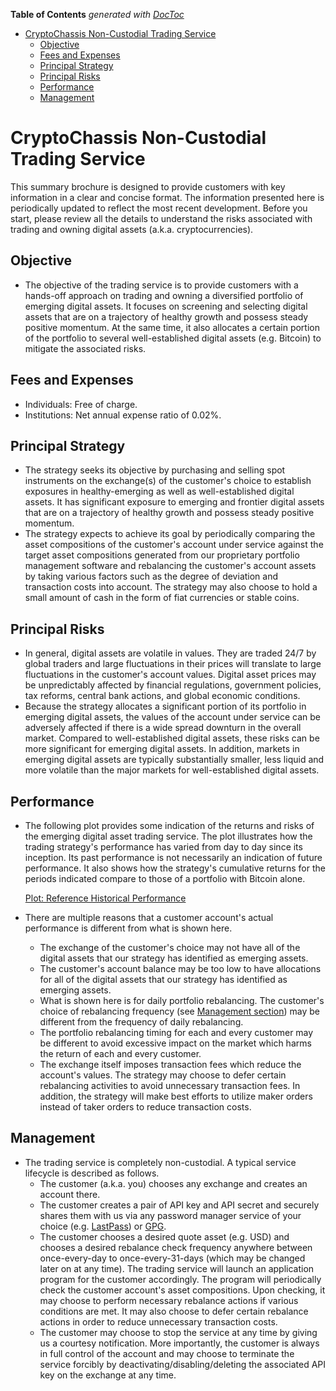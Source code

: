 <!-- START doctoc generated TOC please keep comment here to allow auto update -->
<!-- DON'T EDIT THIS SECTION, INSTEAD RE-RUN doctoc TO UPDATE -->
**Table of Contents**  *generated with [DocToc](https://github.com/thlorenz/doctoc)*

- [CryptoChassis Non-Custodial Trading Service](#cryptochassis-non-custodial-trading-service)
  - [Objective](#objective)
  - [Fees and Expenses](#fees-and-expenses)
  - [Principal Strategy](#principal-strategy)
  - [Principal Risks](#principal-risks)
  - [Performance](#performance)
  - [Management](#management)

<!-- END doctoc generated TOC please keep comment here to allow auto update -->

# CryptoChassis Non-Custodial Trading Service
This summary brochure is designed to provide customers with key information in a clear and concise format. The information presented here is periodically updated to reflect the most recent development. Before you start, please review all the details to understand the risks associated with trading and owning digital assets (a.k.a. cryptocurrencies).

## Objective
* The objective of the trading service is to provide customers with a hands-off approach on trading and owning a diversified portfolio of emerging digital assets. It focuses on screening and selecting digital assets that are on a trajectory of healthy growth and possess steady positive momentum. At the same time, it also allocates a certain portion of the portfolio to several well-established digital assets (e.g. Bitcoin) to mitigate the associated risks.

## Fees and Expenses
* Individuals: Free of charge.
* Institutions: Net annual expense ratio of 0.02%.

## Principal Strategy
* The strategy seeks its objective by purchasing and selling spot instruments on the exchange(s) of the customer's choice to establish exposures in healthy-emerging as well as well-established digital assets. It has significant exposure to emerging and frontier digital assets that are on a trajectory of healthy growth and possess steady positive momentum.
* The strategy expects to achieve its goal by periodically comparing the asset compositions of the customer's account under service against the target asset compositions generated from our proprietary portfolio management software and rebalancing the customer's account assets by taking various factors such as the degree of deviation and transaction costs into account. The strategy may also choose to hold a small amount of cash in the form of fiat currencies or stable coins.

## Principal Risks
* In general, digital assets are volatile in values. They are traded 24/7 by global traders and large fluctuations in their prices will translate to large fluctuations in the customer's account values. Digital asset prices may be unpredictably affected by financial regulations, government policies, tax reforms, central bank actions, and global economic conditions.
* Because the strategy allocates a significant portion of its portfolio in emerging digital assets, the values of the account under service can be adversely affected if there is a wide spread downturn in the overall market. Compared to well-established digital assets, these risks can be more significant for emerging digital assets. In addition, markets in emerging digital assets are typically substantially smaller, less liquid and more volatile than the major markets for well-established digital assets.

## Performance
* The following plot provides some indication of the returns and risks of the emerging digital asset trading service. The plot illustrates how the trading strategy's performance has varied from day to day since its inception. Its past performance is not necessarily an indication of future performance. It also shows how the strategy's cumulative returns for the periods indicated compare to those of a portfolio with Bitcoin alone.

  [Plot: Reference Historical Performance](https://marketdata-e0323a9039add2978bf5b49550572c7c-public.s3.amazonaws.com/emerging_asset_historical_performance.png)
* There are multiple reasons that a customer account's actual performance is different from what is shown here.
  * The exchange of the customer's choice may not have all of the digital assets that our strategy has identified as emerging assets.
  * The customer's account balance may be too low to have allocations for all of the digital assets that our strategy has identified as emerging assets.
  * What is shown here is for daily portfolio rebalancing. The customer's choice of rebalancing frequency (see [Management section](#Management)) may be different from the frequency of daily rebalancing.
  * The portfolio rebalancing timing for each and every customer may be different to avoid excessive impact on the market which harms the return of each and every customer.
  * The exchange itself imposes transaction fees which reduce the account's values. The strategy may choose to defer certain rebalancing activities to avoid unnecessary transaction fees. In addition, the strategy will make best efforts to utilize maker orders instead of taker orders to reduce transaction costs.

## Management
* The trading service is completely non-custodial. A typical service lifecycle is described as follows.
  * The customer (a.k.a. you) chooses any exchange and creates an account there.
  * The customer creates a pair of API key and API secret and securely shares them with us via any password manager service of your choice (e.g. [LastPass](https://www.lastpass.com/)) or [GPG](https://gpgtools.org/).
  * The customer chooses a desired quote asset (e.g. USD) and chooses a desired rebalance check frequency anywhere between once-every-day to once-every-31-days (which may be changed later on at any time). The trading service will launch an application program for the customer accordingly. The program will periodically check the customer account's asset compositions. Upon checking, it may choose to perform necessary rebalance actions if various conditions are met. It may also choose to defer certain rebalance actions in order to reduce unnecessary transaction costs.
  * The customer may choose to stop the service at any time by giving us a courtesy notification. More importantly, the customer is always in full control of the account and may choose to terminate the service forcibly by deactivating/disabling/deleting the associated API key on the exchange at any time.
